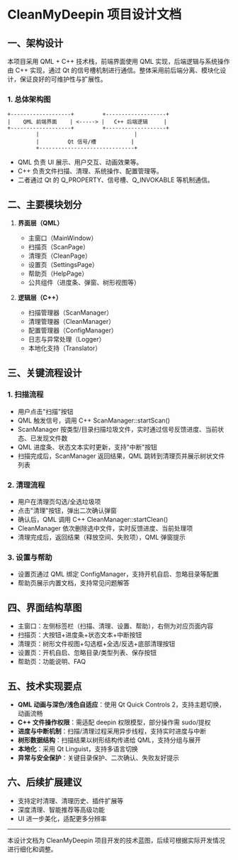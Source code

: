 # CleanMyDeepin 项目设计文档

## 一、架构设计

本项目采用 QML + C++ 技术栈，前端界面使用 QML 实现，后端逻辑与系统操作由 C++ 实现，通过 Qt 的信号槽机制进行通信。整体采用前后端分离、模块化设计，保证良好的可维护性与扩展性。

### 1. 总体架构图

```
+-------------------+         +-------------------+
|    QML 前端界面    | <-----> |   C++ 后端逻辑     |
+-------------------+         +-------------------+
         |                              |
         |         Qt 信号/槽           |
         +------------------------------+
```

- QML 负责 UI 展示、用户交互、动画效果等。
- C++ 负责文件扫描、清理、系统操作、配置管理等。
- 二者通过 Qt 的 Q_PROPERTY、信号槽、Q_INVOKABLE 等机制通信。

## 二、主要模块划分

1. **界面层（QML）**
   - 主窗口（MainWindow）
   - 扫描页（ScanPage）
   - 清理页（CleanPage）
   - 设置页（SettingsPage）
   - 帮助页（HelpPage）
   - 公共组件（进度条、弹窗、树形视图等）

2. **逻辑层（C++）**
   - 扫描管理器（ScanManager）
   - 清理管理器（CleanManager）
   - 配置管理器（ConfigManager）
   - 日志与异常处理（Logger）
   - 本地化支持（Translator）

## 三、关键流程设计

### 1. 扫描流程

- 用户点击"扫描"按钮
- QML 触发信号，调用 C++ ScanManager::startScan()
- ScanManager 按类型/目录扫描垃圾文件，实时通过信号反馈进度、当前状态、已发现文件数
- QML 进度条、状态文本实时更新，支持"中断"按钮
- 扫描完成后，ScanManager 返回结果，QML 跳转到清理页并展示树状文件列表

### 2. 清理流程

- 用户在清理页勾选/全选垃圾项
- 点击"清理"按钮，弹出二次确认弹窗
- 确认后，QML 调用 C++ CleanManager::startClean()
- CleanManager 依次删除选中文件，实时反馈进度、当前处理项
- 清理完成后，返回结果（释放空间、失败项），QML 弹窗提示

### 3. 设置与帮助

- 设置页通过 QML 绑定 ConfigManager，支持开机自启、忽略目录等配置
- 帮助页展示内置文档，支持常见问题解答

## 四、界面结构草图

- 主窗口：左侧标签栏（扫描、清理、设置、帮助），右侧为对应页面内容
- 扫描页：大按钮+进度条+状态文本+中断按钮
- 清理页：树形文件视图+勾选框+全选/反选+底部清理按钮
- 设置页：开机自启、忽略目录/类型列表、保存按钮
- 帮助页：功能说明、FAQ

## 五、技术实现要点

- **QML 动画与深色/浅色自适应**：使用 Qt Quick Controls 2，支持主题切换，动画流畅
- **C++ 文件操作权限**：需适配 deepin 权限模型，部分操作需 sudo/提权
- **进度与中断机制**：扫描/清理过程采用异步线程，支持实时进度与中断
- **树形数据结构**：扫描结果以树形结构传递给 QML，支持分组与展开
- **本地化**：采用 Qt Linguist，支持多语言切换
- **异常与安全保护**：关键目录保护、二次确认、失败友好提示

## 六、后续扩展建议

- 支持定时清理、清理历史、插件扩展等
- 深度清理、智能推荐等高级功能
- UI 进一步美化，适配更多分辨率

---

本设计文档为 CleanMyDeepin 项目开发的技术蓝图，后续可根据实际开发情况进行细化和调整。